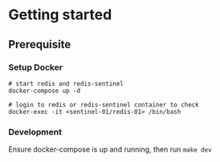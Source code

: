 # Getting started

## Prerequisite
### Setup Docker

```
# start redis and redis-sentinel
docker-compose up -d

# login to redis or redis-sentinel container to check
docker-exec -it <sentinel-01/redis-01> /bin/bash
```

### Development

Ensure docker-compose is up and running, then run `make dev`
